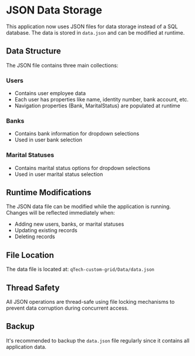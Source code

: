 # JSON Data Storage

This application now uses JSON files for data storage instead of a SQL database. The data is stored in `data.json` and can be modified at runtime.

## Data Structure

The JSON file contains three main collections:

### Users
- Contains user employee data
- Each user has properties like name, identity number, bank account, etc.
- Navigation properties (Bank, MaritalStatus) are populated at runtime

### Banks
- Contains bank information for dropdown selections
- Used in user bank selection

### Marital Statuses
- Contains marital status options for dropdown selections
- Used in user marital status selection

## Runtime Modifications

The JSON data file can be modified while the application is running. Changes will be reflected immediately when:
- Adding new users, banks, or marital statuses
- Updating existing records
- Deleting records

## File Location

The data file is located at: `qTech-custom-grid/Data/data.json`

## Thread Safety

All JSON operations are thread-safe using file locking mechanisms to prevent data corruption during concurrent access.

## Backup

It's recommended to backup the `data.json` file regularly since it contains all application data.
